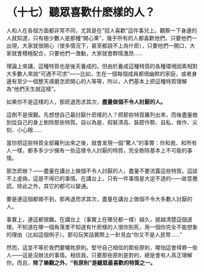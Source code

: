 # （十七）聽眾喜歡什麽樣的人？

人和人在各個方面都非常不同，尤其是在“招人喜歡”這件事兒上。觀察一下身邊的人就知道，只有極少數人是那種“開心果”，幾乎所有的人都喜歡他們，只要他們一出現，大家就很開心（很多情況下，甚至都說不上為什麽），只要他們一開口，大家就會積極配合，只要他們一激動，大家就會群情激昂……

理論上來講，這種特質也是後天養成的。但由於養成這種特質的各種環境因素相對大多數人來說“可遇不可求”——比如，生在一個每個成員都很幽默的家庭，或者身邊有至少一個整天琢磨怎麽開心的人等等，所以，人們基本上把這種特質理解為“他們天生就這樣”。

如果你不是這樣的人，那麽退而求其次，**盡量做個不令人討厭的人。**

這倒不是很難。先想想自己最討厭什麽樣的人？把那些特質羅列出來，而後盡量做到從自己的身上剔除那些特質。自以為是、假裝清高、裝腔作勢、自私、做作、尖刻、小心眼……

當你把這些特質全部羅列出來之後，就會发現一個“驚人”的事實：你和我、和所有人一樣，都多多少少擁有一些這樣令人討厭的特質，完全剔除基本上不可能的事情。

那怎麽辦？——盡量在講台上做個不令人討厭的人，盡量不要流露這些特質。這談不上虛偽，這是不得已的事情。在講台上，只有一件事情是大逆不道的——故意撒謊。除此之外，其它的都可以變通。

要是連這個都做不到，那再退而求其次，盡量在講台上做個不令大多數人討厭的人。

事實上，連這都很難。在講台上（事實上在哪兒都一樣）越久，就越清楚這個道理。不知道在哪一個角落里不知道有什麽樣的人恨你到死，用一個你完全不能想象的理由（比如這個例子）。那句玩笑話實際上一針見血“你又不是人民幣……”

然而，這並不等於我們要犧牲原則。堅守自己相信的那些原則，哪怕這會得罪一些人——這是沒辦法的事情。相信我，只要那些原則是對的，總是會有人真正理解你。而且，**除了樂觀之外，“有原則”是聽眾最喜歡的特質之一。**
